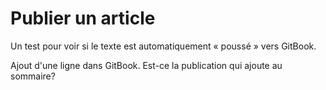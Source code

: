 # Publier un article

Un test pour voir si le texte est automatiquement « poussé » vers GitBook.

Ajout d'une ligne dans GitBook. Est-ce la publication qui ajoute au sommaire?

